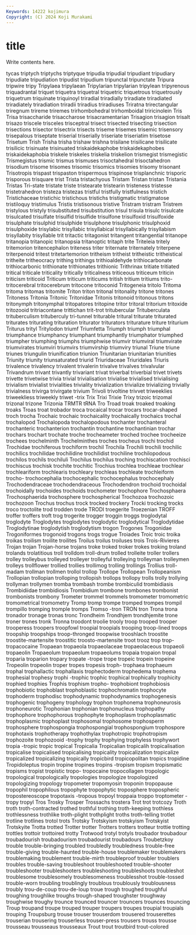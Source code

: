 ```yaml
---
Keywords: 14222 kojimura
Copyright: (C) 2024 Koji Murakami
---
```


# title

Write contents here.



tycas triptych triptychs triptyque tripudia
tripudial tripudiant tripudiary tripudiate tripudiation tripudist tripudium tripunctal tripunctate Tripura
tripwire tripy Tripylaea tripylaean Tripylarian tripylarian tripylean tripyrenous triquadrantal triquet
triquetra triquetral triquetric triquetrous triquetrously triquetrum triquinate triquinoyl triradial triradially
triradiate triradiated triradiately triradiation triradii triradius triradiuses Triratna trirectangular triregnum
trireme triremes trirhombohedral trirhomboidal triricinolein Tris Trisa trisaccharide trisaccharose trisacramentarian
Trisagion trisagion trisalt trisazo triscele trisceles trisceptral trisect trisected trisecting
trisection trisections trisector trisectrix trisects triseme trisemes trisemic trisensory trisepalous
triseptate triserial triserially triseriate triseriatim trisetose Trisetum Trish Trisha trisha
trishaw trishna trisilane trisilicane trisilicate trisilicic trisinuate trisinuated triskaidekaphobe triskaidekaphobes
triskaidekaphobia triskele triskeles triskelia triskelion trismegist trismegistic Trismegistus trismic trismus
trismuses trisoctahedral trisoctahedron trisodium trisome trisomes trisomic trisomics trisomies trisomy
trisonant Trisotropis trispast trispaston trispermous trispinose trisplanchnic trisporic trisporous trisquare
trist Trista tristachyous Tristam Tristan tristan Tristania Tristas Tri-state tristate
triste tristearate tristearin tristeness tristesse tristetrahedron tristeza tristezas tristful tristfully
tristfulness tristich Tristichaceae tristichic tristichous tristichs tristigmatic tristigmatose tristiloquy tristimulus
Tristis tristisonous tristive Tristram tristram Tristrem tristylous tristyly trisubstituted trisubstitution
trisul trisula trisulc trisulcate trisulcated trisulfate trisulfid trisulfide trisulfone trisulfoxid
trisulfoxide trisulphate trisulphid trisulphide trisulphone trisulphonic trisulphoxid trisulphoxide trisylabic trisyllabic
trisyllabical trisyllabically trisyllabism trisyllabity trisyllable trit tritactic tritagonist tritangent tritangential
tritanope tritanopia tritanopic tritanopsia tritanoptic tritaph trite Triteleia tritely tritemorion
tritencephalon triteness triter triternate triternately triterpene triterpenoid tritest tritetartemorion tritheism
tritheist tritheistic tritheistical tritheite tritheocracy trithing trithings trithioaldehyde trithiocarbonate trithiocarbonic
trithionate trithionates trithionic Trithrinax tritiate tritiated tritical triticale triticality tritically
triticalness triticeous triticeum triticin triticism triticoid Triticum triticum triticums tritish
tritium tritiums trito- tritocerebral tritocerebrum tritocone tritoconid Tritogeneia tritolo Tritoma
tritoma tritomas tritomite Triton triton tritonal tritonality tritone tritones Tritoness
Tritonia Tritonic Tritonidae Tritonis tritonoid tritonous tritons tritonymph tritonymphal tritopatores
tritopine tritor tritoral tritorium tritoxide tritozooid tritriacontane trittichan trit-trot tritubercular
Trituberculata trituberculism trituberculy tri-tunnel triturable tritural triturate triturated triturates triturating
trituration triturator triturators triturature triture triturium Triturus trityl Tritylodon triumf
Triumfetta Triumph triumph triumphal triumphance triumphancy triumphant triumphantly triumphator triumphed
triumpher triumphing triumphs triumphwise triumvir triumviral triumvirate triumvirates triumviri triumvirs
triumvirship triumviry triunal Triune triune triunes triungulin triunification triunion Triunitarian
triunitarian triunities Triunity triunity triunsaturated triurid Triuridaceae Triuridales Triuris trivalence
trivalency trivalent trivalerin trivalve trivalves trivalvular Trivandrum trivant trivantly trivariant
trivat triverbal triverbial trivet trivets trivette trivetwise trivia trivial trivialisation
trivialise trivialised trivialising trivialism trivialist trivialities triviality trivialization trivialize trivializing
trivially trivialness trivirga trivirgate trivium Trivoli trivoltine trivvet triweeklies triweekliess
triweekly triwet -trix Trix Trixi Trixie Trixy trizoic trizomal trizonal
trizone Trizonia TRMTR tRNA Tro Troad troak troaked troaking troaks
Troas troat trobador troca trocaical trocar trocars trocar-shaped troch trocha
Trochaic trochaic trochaicality trochaically trochaics trochal trochalopod Trochalopoda trochalopodous trochanter
trochanteral trochanteric trochanterion trochantin trochantine trochantinian trochar trochars trochart trochate
troche trocheameter troched trochee trocheeize trochees trochelminth Trochelminthes troches trocheus
trochi trochid Trochidae trochiferous trochiform trochil Trochila Trochili trochili trochilic
trochilics trochilidae trochilidine trochilidist trochiline trochilopodous trochilos trochils trochiluli Trochilus
trochilus troching trochiscation trochisci trochiscus trochisk trochite trochitic Trochius trochlea
trochleae trochlear trochleariform trochlearis trochleary trochleas trochleate trochleiform trocho- trochocephalia
trochocephalic trochocephalus trochocephaly Trochodendraceae trochodendraceous Trochodendron trochoid trochoidal trochoidally trochoides
trochoids trochometer trochophore Trochosphaera Trochosphaerida trochosphere trochospherical Trochozoa trochozoic trochozoon
Trochus trochus trock trocked trockery Trocki trocking trocks troco troctolite
trod trodden trode TRODI troegerite Troezenian TROFF troffer troffers troft
trog trogerite trogger troggin troggs troglodytal troglodyte Troglodytes troglodytes troglodytic
troglodytical Troglodytidae Troglodytinae troglodytish troglodytism trogon Trogones Trogonidae Trogoniformes trogonoid
trogons trogs trogue Troiades Troic troic troika troikas troilism troilite
troilites Troilus troilus troiluses trois Trois-Rivieres Trojan trojan Trojan-horse trojans
troke troked troker trokes troking troland trolands trolatitious troll trolldom
troll-drum trolled trolleite troller trollers trolley trolleybus trolleyed trolleyer trolleyful
trolleying trolleyman trolleymen trolleys trollflower trollied trollies trollimog trolling trollings
Trollius troll-madam trollman trollmen trollol trollop Trollope Trollopean Trollopeanism Trollopian
trollopian trolloping trollopish trollops trollopy trolls trolly trollying trollyman trollymen
tromba trombash trombe trombiculid trombidiasis Trombidiidae trombidiosis Trombidium trombone trombones
trombonist trombonists trombony Trometer trommel trommels tromometer tromometric tromometrical tromometry
Tromp tromp trompe tromped trompes trompil trompillo tromping tromple tromps
Tromso -tron TRON tron Trona trona tronador tronage tronas tronc
Trondheim Trondhjem trondhjemite trone troner trones tronk Tronna troodont troolie
trooly troop trooped trooper trooperess troopers troopfowl troopial troopials trooping
troop-lined troops troopship troopships troop-thronged troopwise trooshlach troostite troostite-martensite troostitic
troosto-martensite troot trooz trop trop- tropacocaine Tropaean tropaeola tropaeolaceae tropaeolaceous
tropaeoli tropaeolin Tropaeolum tropaeolum tropaeolums tropaia tropaion tropal troparia troparion
tropary tropate -trope trope tropeic tropein tropeine Tropeolin tropeolin troper
tropes tropesis troph- trophaea trophaeum trophal trophallactic trophallaxis trophectoderm trophedema
trophema trophesial trophesy trophi -trophic trophic trophical trophically trophicity trophied
trophies Trophis trophism tropho- trophobiont trophobiosis trophobiotic trophoblast trophoblastic trophochromatin
trophocyte trophoderm trophodisc trophodynamic trophodynamics trophogenesis trophogenic trophogeny trophology trophon
trophonema trophoneurosis trophoneurotic Trophonian trophonian trophonucleus trophopathy trophophore trophophorous trophophyte
trophoplasm trophoplasmatic trophoplasmic trophoplast trophosomal trophosome trophosperm trophosphere trophospongia trophospongial
trophospongium trophospore trophotaxis trophotherapy trophothylax trophotropic trophotropism trophozoite trophozooid -trophy
trophy trophying trophyless trophywort tropia -tropic tropic tropical Tropicalia Tropicalian
tropicalih tropicalisation tropicalise tropicalised tropicalising tropicality tropicalization tropicalize tropicalized tropicalizing
tropically tropicbird tropicopolitan tropics tropidine Tropidoleptus tropin tropine tropines tropins
-tropism tropism tropismatic tropisms tropist tropistic tropo- tropocaine tropocollagen tropologic
tropological tropologically tropologies tropologize tropologized tropologizing tropology tropometer tropomyosin troponin
tropopause tropophil tropophilous tropophyte tropophytic troposphere tropospheric tropostereoscope tropotaxis -tropous
tropoyl troppaia troppo troptometer -tropy tropyl Tros Trosky Trosper Trossachs
trostera Trot trot trotcozy Troth troth troth-contracted trothed trothful trothing
troth-keeping trothless trothlessness trothlike troth-plight trothplight troths troth-telling trotlet trotline
trotlines trotol trots Trotsky Trotskyism trotskyism Trotskyist Trotskyite Trotta trotted
Trotter trotter Trotters trotters trotteur trottie trotting trottles trottoir trottoired
trotty Trotwood trotyl trotyls troubador troubadour troubadourish troubadourism troubadourist troubadours
Troubetzkoy trouble trouble-bringing troubled troubledly troubledness trouble-free trouble-giving trouble-haunted trouble-house
troublemaker troublemakers troublemaking troublement trouble-mirth troubleproof troubler troublers troubles trouble-saving
troubleshoot troubleshooted trouble-shooter troubleshooter troubleshooters troubleshooting troubleshoots troubleshot troublesome troublesomely
troublesomeness troublesshot trouble-tossed trouble-worn troubling troublingly troublous troublously troublousness troubly
trou-de-coup trou-de-loup troue trough troughed troughful troughing troughlike troughs trough-shaped
troughster troughway troughwise troughy trounce trounced trouncer trouncers trounces trouncing
Troup troupand troupe trouped trouper troupers troupes troupial troupials trouping
Troupsburg trouse trouser trouserdom trousered trouserettes trouserian trousering trouserless trouser-press
trousers trouss trousse trousseau trousseaus trousseaux Trout trout troutbird trout-colored

